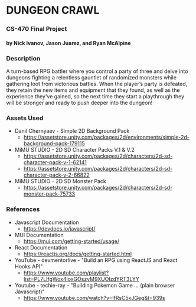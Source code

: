 # DUNGEON CRAWL
### CS-470 Final Project 
#### by Nick Ivanov, Jason Juarez, and Ryan McAlpine

### Description
A turn-based RPG battler where you control a party of three and delve into dungeons fighting a relentless gauntlet of randomized monsters while gathering loot from victorious battles. When the player’s party is defeated, they retain the new items and equipment that they found, as well as the experience they've gained, so the next time they start a playthrough they will be stronger and ready to push deeper into the dungeon!


### Assets Used
- Danil Chernyaev - Simple 2D Background Pack
  - https://assetstore.unity.com/packages/2d/environments/simple-2d-background-pack-179115
- MiMU STUDIO - 2D SD Character Packs V.1 & V.2
  - https://assetstore.unity.com/packages/2d/characters/2d-sd-character-pack-v-1-62141
  - https://assetstore.unity.com/packages/2d/characters/2d-sd-character-pack-v-2-66822
- MiMU STUDIO - 2D SD Monster Pack
  - https://assetstore.unity.com/packages/2d/characters/2d-sd-monster-pack-75733


### References
- Javascript Documentation
  - https://devdocs.io/javascript/
- MUI Documentation
  - https://mui.com/getting-started/usage/
- React Documentation
  - https://reactjs.org/docs/getting-started.html
- YouTube - devmentorlive - "Build an RPG using ReactJS and React Hooks API"
  - https://www.youtube.com/playlist?list=PL7LIfgWox4loxGOszvM9XUOIzdYRT3LYY
- Youtube - techie-ray - "Building Pokemon Game ... (plain browser Javascript)"
  - https://www.youtube.com/watch?v=lfRsC5xJGeg&t=939s
